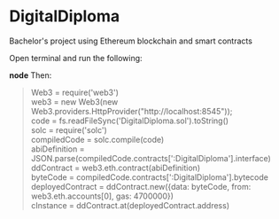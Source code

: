 # DigitalDiploma
Bachelor's project using Ethereum blockchain and smart contracts

Open terminal and run the following:

<b>node</b>
Then:
> Web3 = require('web3') </br>
> web3 = new Web3(new Web3.providers.HttpProvider("http://localhost:8545")); </br>
> code = fs.readFileSync('DigitalDiploma.sol').toString() </br>
> solc = require('solc') </br>
> compiledCode = solc.compile(code) </br>
> abiDefinition = JSON.parse(compiledCode.contracts[':DigitalDiploma'].interface) </br>
> ddContract = web3.eth.contract(abiDefinition) </br>
> byteCode = compiledCode.contracts[':DigitalDiploma'].bytecode </br>
> deployedContract = ddContract.new({data: byteCode, from: web3.eth.accounts[0], gas: 4700000}) </br>
> cInstance = ddContract.at(deployedContract.address)
